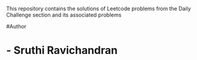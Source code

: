 This repository contains the solutions of Leetcode problems from the Daily Challenge section and its associated problems  

#Author 
# - Sruthi Ravichandran 
